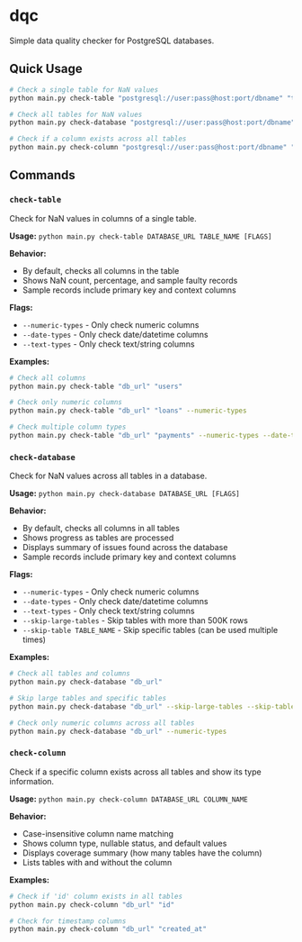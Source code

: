 # dqc

Simple data quality checker for PostgreSQL databases.

## Quick Usage

```bash
# Check a single table for NaN values
python main.py check-table "postgresql://user:pass@host:port/dbname" "table_name"

# Check all tables for NaN values
python main.py check-database "postgresql://user:pass@host:port/dbname"

# Check if a column exists across all tables
python main.py check-column "postgresql://user:pass@host:port/dbname" "column_name"
```

## Commands

### `check-table`

Check for NaN values in columns of a single table.

**Usage:** `python main.py check-table DATABASE_URL TABLE_NAME [FLAGS]`

**Behavior:**
- By default, checks all columns in the table
- Shows NaN count, percentage, and sample faulty records
- Sample records include primary key and context columns

**Flags:**
- `--numeric-types` - Only check numeric columns
- `--date-types` - Only check date/datetime columns
- `--text-types` - Only check text/string columns

**Examples:**
```bash
# Check all columns
python main.py check-table "db_url" "users"

# Check only numeric columns
python main.py check-table "db_url" "loans" --numeric-types

# Check multiple column types
python main.py check-table "db_url" "payments" --numeric-types --date-types
```

### `check-database`

Check for NaN values across all tables in a database.

**Usage:** `python main.py check-database DATABASE_URL [FLAGS]`

**Behavior:**
- By default, checks all columns in all tables
- Shows progress as tables are processed
- Displays summary of issues found across the database
- Sample records include primary key and context columns

**Flags:**
- `--numeric-types` - Only check numeric columns
- `--date-types` - Only check date/datetime columns
- `--text-types` - Only check text/string columns
- `--skip-large-tables` - Skip tables with more than 500K rows
- `--skip-table TABLE_NAME` - Skip specific tables (can be used multiple times)

**Examples:**
```bash
# Check all tables and columns
python main.py check-database "db_url"

# Skip large tables and specific tables
python main.py check-database "db_url" --skip-large-tables --skip-table django_session --skip-table auth_log

# Check only numeric columns across all tables
python main.py check-database "db_url" --numeric-types
```

### `check-column`

Check if a specific column exists across all tables and show its type information.

**Usage:** `python main.py check-column DATABASE_URL COLUMN_NAME`

**Behavior:**
- Case-insensitive column name matching
- Shows column type, nullable status, and default values
- Displays coverage summary (how many tables have the column)
- Lists tables with and without the column

**Examples:**
```bash
# Check if 'id' column exists in all tables
python main.py check-column "db_url" "id"

# Check for timestamp columns
python main.py check-column "db_url" "created_at"
```
